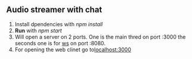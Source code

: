 
## Audio streamer with chat

1. Install dpendencies with *npm install*
2. **Run** with *npm start*
3. Will open a server on 2 ports. One is the main thred on port :3000 the seconds one is for [ws](https://github.com/websockets/ws) on port :8080.
4. For opening the web clinet go to[localhost:3000](localhost:3000)

